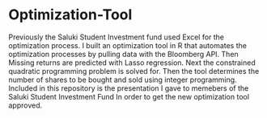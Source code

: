 # Optimization-Tool

Previously the Saluki Student Investment fund used Excel for the optimization process. I built an optimization tool in R that automates the optimization processes by pulling data with the Bloomberg API. Then Missing returns are predicted with Lasso regression. Next the constrained quadratic programming problem is solved for. Then the tool determines the number of shares to be bought and sold using integer programming. Included in this repository is the presentation 
I gave to memebers of the Saluki Student Investment Fund In order to get the new optimization tool approved.
